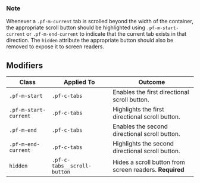 ### Note

Whenever a `.pf-m-current` tab is scrolled beyond the width of the container, the appropriate scroll button should be highlighted using `.pf-m-start-current` or `.pf-m-end-current` to indicate that the current tab exists in that direction. The `hidden` attribute the appropriate button should also be removed to expose it to screen readers.

## Modifiers

| Class | Applied To | Outcome |
| -- | -- | -- |
| `.pf-m-start`          | `.pf-c-tabs` | Enables the first directional scroll button. |
| `.pf-m-start-current`  | `.pf-c-tabs` | Highlights the first directional scroll button. |
| `.pf-m-end`            | `.pf-c-tabs` | Enables the second directional scroll button. |
| `.pf-m-end-current`    | `.pf-c-tabs` | Highlights the second directional scroll button. |
| `hidden`               | `.pf-c-tabs__scroll-button` | Hides a scroll button from screen readers. **Required** |